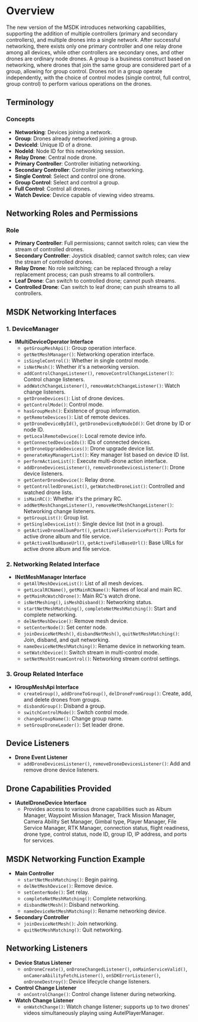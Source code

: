 # Overview
The new version of the MSDK introduces networking capabilities, supporting the addition of multiple controllers (primary and secondary controllers), and multiple drones into a single network. After successful networking, there exists only one primary controller and one relay drone among all devices, while other controllers are secondary ones, and other drones are ordinary node drones.
A group is a business construct based on networking, where drones that join the same group are considered part of a group, allowing for group control. Drones not in a group operate independently, with the choice of control modes (single control, full control, group control) to perform various operations on the drones.

## Terminology
### Concepts
- **Networking**: Devices joining a network.
- **Group**: Drones already networked joining a group.
- **DeviceId**: Unique ID of a drone.
- **NodeId**: Node ID for this networking session.
- **Relay Drone**: Central node drone.
- **Primary Controller**: Controller initiating networking.
- **Secondary Controller**: Controller joining networking.
- **Single Control**: Select and control one drone.
- **Group Control**: Select and control a group.
- **Full Control**: Control all drones.
- **Watch Device**: Device capable of viewing video streams.

## Networking Roles and Permissions
### Role
- **Primary Controller**: Full permissions; cannot switch roles; can view the stream of controlled drones.
- **Secondary Controller**: Joystick disabled; cannot switch roles; can view the stream of controlled drones.
- **Relay Drone**: No role switching; can be replaced through a relay replacement process; can push streams to all controllers.
- **Leaf Drone**: Can switch to controlled drone; cannot push streams.
- **Controlled Drone**: Can switch to leaf drone; can push streams to all controllers.

## MSDK Networking Interfaces
### 1. DeviceManager
- **IMultiDeviceOperator Interface**
  - `getGroupMeshApi()`: Group operation interface.
  - `getNetMeshManager()`: Networking operation interface.
  - `isSingleControl()`: Whether in single control mode.
  - `isNetMesh()`: Whether it's a networking version.
  - `addControlChangeListener()`, `removeControlChangeListener()`: Control change listeners.
  - `addWatchChangeListener()`, `removeWatchChangeListener()`: Watch change listeners.
  - `getDroneDevices()`: List of drone devices.
  - `getControlMode()`: Control mode.
  - `hasGroupMesh()`: Existence of group information.
  - `getRemoteDevices()`: List of remote devices.
  - `getDroneDeviceById()`, `getDroneDeviceByNodeId()`: Get drone by ID or node ID.
  - `getLocalRemoteDevice()`: Local remote device info.
  - `getConnectedDeviceIds()`: IDs of connected devices.
  - `getDroneUpgradeDevices()`: Drone upgrade device list.
  - `generateKeyManagerList()`: Key manager list based on device ID list.
  - `performActionList()`: Execute multi-drone action interface.
  - `addDroneDevicesListener()`, `removeDroneDevicesListener()`: Drone device listeners.
  - `getCenterDroneDevice()`: Relay drone.
  - `getControlledDroneList()`, `getWatchedDroneList()`: Controlled and watched drone lists.
  - `isMainRC()`: Whether it's the primary RC.
  - `addNetMeshChangeListener()`, `removeNetMeshChangeListener()`: Networking change listeners.
  - `getGroupList()`: Group list.
  - `getSingleDeviceList()`: Single device list (not in a group).
  - `getActiveDroneAlbumPort()`, `getActiveFileServicePort()`: Ports for active drone album and file service.
  - `getActiveAlbumBaseUrl()`, `getActiveFileBaseUrl()`: Base URLs for active drone album and file service.

### 2. Networking Related Interface
- **INetMeshManager Interface**
  - `getAllMeshDeviceList()`: List of all mesh devices.
  - `getLocalRCName()`, `getMainRCName()`: Names of local and main RC.
  - `getMainRcWatchDrone()`: Main RC's watch drone.
  - `isNetMeshing()`, `isMeshDisband()`: Networking status.
  - `startNetMeshMatching()`, `completeNetMeshMatching()`: Start and complete networking.
  - `delNetMeshDevice()`: Remove mesh device.
  - `setCenterNode()`: Set center node.
  - `joinDeviceNetMesh()`, `disbandNetMesh()`, `quitNetMeshMatching()`: Join, disband, and quit networking.
  - `nameDeviceNetMeshMatching()`: Rename device in networking team.
  - `setWatchDevice()`: Switch stream in multi-control mode.
  - `setNetMeshStreamControl()`: Networking stream control settings.

### 3. Group Related Interface
- **IGroupMeshApi Interface**
  - `createGroup()`, `addDroneToGroup()`, `delDroneFromGroup()`: Create, add, and delete drones from groups.
  - `disbandGroup()`: Disband a group.
  - `switchControlMode()`: Switch control mode.
  - `changeGroupName()`: Change group name.
  - `setGroupDroneLeader()`: Set leader drone.

## Device Listeners
- **Drone Event Listener**
  - `addDroneDevicesListener()`, `removeDroneDevicesListener()`: Add and remove drone device listeners.

## Drone Capabilities Provided
- **IAutelDroneDevice Interface**
  - Provides access to various drone capabilities such as Album Manager, Waypoint Mission Manager, Track Mission Manager, Camera Ability Set Manager, Gimbal type, Player Manager, File Service Manager, RTK Manager, connection status, flight readiness, drone type, control status, node ID, group ID, IP address, and ports for services.

## MSDK Networking Function Example
- **Main Controller**
  - `startNetMeshMatching()`: Begin pairing.
  - `delNetMeshDevice()`: Remove device.
  - `setCenterNode()`: Set relay.
  - `completeNetMeshMatching()`: Complete networking.
  - `disbandNetMesh()`: Disband networking.
  - `nameDeviceNetMeshMatching()`: Rename networking device.
- **Secondary Controller**
  - `joinDeviceNetMesh()`: Join networking.
  - `quitNetMeshMatching()`: Quit networking.

## Networking Listeners
- **Device Status Listener**
  - `onDroneCreate()`, `onDroneChangedListener()`, `onMainServiceValid()`, `onCameraAbilityFetchListener()`, `onSDKErrorListener()`, `onDroneDestroy()`: Device lifecycle change listeners.
- **Control Change Listener**
  - `onControlChange()`: Control change listener during networking.
- **Watch Change Listener**
  - `onWatchChange()`: Watch change listener; supports up to two drones' videos simultaneously playing using AutelPlayerManager.

